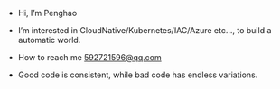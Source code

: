 - Hi, I’m Penghao
- I’m interested in CloudNative/Kubernetes/IAC/Azure etc..., to build a automatic world.
- How to reach me 592721596@qq.com

- Good code is consistent, while bad code has endless variations.

<!---
LostInAurora/LostInAurora is a ✨ special ✨ repository because its `README.md` (this file) appears on your GitHub profile.
You can click the Preview link to take a look at your changes.
--->
